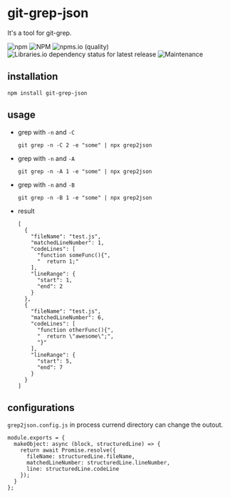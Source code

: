 # git-grep-json

It's a tool for git-grep.

![npm](https://img.shields.io/npm/v/git-grep-json)
![NPM](https://img.shields.io/npm/l/git-grep-json)
![npms.io (quality)](https://img.shields.io/npms-io/quality-score/git-grep-json)
![Libraries.io dependency status for latest release](https://img.shields.io/librariesio/release/npm/git-grep-json)
![Maintenance](https://img.shields.io/maintenance/yes/2023)

## installation

``` shell
npm install git-grep-json
```

## usage

- grep with `-n` and `-C`
    ``` shell
    git grep -n -C 2 -e "some" | npx grep2json
    ```

- grep with `-n` and `-A`
    ``` shell
    git grep -n -A 1 -e "some" | npx grep2json
    ```

- grep with `-n` and `-B`
    ``` shell
    git grep -n -B 1 -e "some" | npx grep2json
    ```

- result
    ``` shell
    [
      {
        "fileName": "test.js",
        "matchedLineNumber": 1,
        "codeLines": [
          "function someFunc(){",
          "  return 1;"
        ],
        "lineRange": {
          "start": 1,
          "end": 2
        }
      },
      {
        "fileName": "test.js",
        "matchedLineNumber": 6,
        "codeLines": [
          "function otherFunc(){",
          "  return \"awesome\";",
          "}"
        ],
        "lineRange": {
          "start": 5,
          "end": 7
        }
      }
    ]
    ```

## configurations

`grep2json.config.js` in process currend directory can change the outout.
``` shell
module.exports = {
  makeObject: async (block, structuredLine) => {
    return await Promise.resolve({
      fileName: structuredLine.fileName,
      matchedLineNumber: structuredLine.lineNumber,
      line: structuredLine.codeLine
    });
  }
};
```
